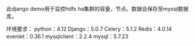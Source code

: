 此django demo用于监控hdfs ha集群的容量，节点。数据会保存至mysql数据库。

环境要求：
python：4.12
Django：5.0.7
Celery：5.1.2
Redis：4.0.14
evenlet：0.36.1
mysqlclient：2.2.4
mysql：5.7.23
